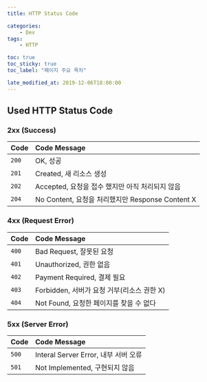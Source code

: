 ```yaml
---
title: HTTP Status Code

categories:
    - Dev
tags:
    - HTTP

toc: true
toc_sticky: true
toc_label: "페이지 주요 목차"

late_modified_at: 2019-12-06T18:00:00
---
```


## Used HTTP Status Code ##

### 2xx (Success) ###

| Code | Code Message |
| :--- | :--------------------------------------------------------- |
| `200` | OK, 성공 |
| `201` | Created, 새 리소스 생성 |
| `202` | Accepted, 요청을 접수 했지만 아직 처리되지 않음 |
| `204` | No Content, 요청을 처리했지만 Response Content X |

### 4xx (Request Error) ###

| Code | Code Message |
| :--- | :--------------------------------------------------------- |
| `400` | Bad Request, 잘못된 요청 |
| `401` | Unauthorized, 권한 없음 |
| `402` | Payment Required, 결제 필요 |
| `403` | Forbidden, 서버가 요청 거부(리소스 권한 X) |
| `404` | Not Found, 요청한 페이지를 찾을 수 없다 |

### 5xx (Server Error) ###

| Code | Code Message |
| :--- | :--------------------------------------------------------- |
| `500` | Interal Server Error, 내부 서버 오류 |
| `501` | Not Implemented, 구현되지 않음 |
